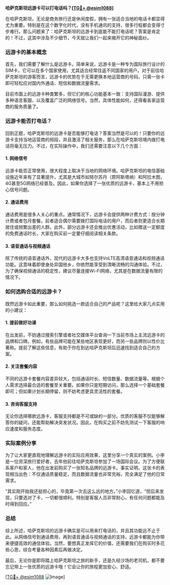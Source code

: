 **哈萨克斯坦远游卡可以打电话吗？[[TG💪+ @esim1088](https://t.me/s/esim1088)]**

在哈萨克斯坦，无论是商务旅行还是休闲度假，拥有一张适合当地的电话卡都显得尤为重要。特别是在这个数字化时代，没有手机通讯的支持，很多行程都会变得寸步难行。那么问题来了：哈萨克斯坦的远游卡到底能不能打电话呢？答案是肯定的！不过，这其中涉及不少细节，今天就让我们一起来揭开它的神秘面纱。

### 远游卡的基本概念

首先，我们需要了解什么是远游卡。简单来说，远游卡是一种专为国际旅行设计的SIM卡，它可以在多个国家使用，尤其适合经常往返不同国家的用户。对于前往哈萨克斯坦的游客而言，远游卡的优势在于无需更换本地运营商的号码，只需一张卡即可轻松应对国内外通话、短信和数据流量需求。

目前市面上的远游卡种类繁多，但它们的核心功能基本一致：支持国际漫游、提供多种语言客服、以及覆盖广泛的网络信号。当然，具体性能如何，还得看各家运营商的服务质量了。

### 远游卡能否打电话？

回到正题，哈萨克斯坦的远游卡是否能够打电话？答案当然是可以的！只要你的远游卡支持当地运营商的频段，并且激活了相关服务，那么在哈萨克斯坦境内拨打电话将毫无压力。不过，在实际操作中，我们还需要注意以下几个方面：

#### 1. **网络信号**
远游卡能否正常使用，很大程度上取决于当地的网络环境。哈萨克斯坦的电信基础设施近年来有了显著提升，尤其是大城市如努尔苏丹（原阿斯塔纳）和阿拉木图，4G甚至5G网络已经普及。因此，如果你选择了一张优质的远游卡，基本上不用担心信号问题。

#### 2. **通话费用**
通话费用是很多人关心的重点。通常情况下，远游卡会提供两种计费方式：按分钟计费或者包月套餐。前者适合偶尔需要拨打国际电话的用户，而后者则更适合长期居住或频繁出差的人群。此外，部分远游卡还会推出优惠活动，比如赠送一定额度的免费通话时长，大家在购买前一定要仔细阅读相关条款。

#### 3. **语音通话与视频通话**
除了传统的语音通话外，现代的远游卡大多也支持VoLTE高清语音通话和视频通话功能。这意味着即使身处异国他乡，你依然能享受到清晰流畅的沟通体验。不过，为了确保视频通话的稳定性，建议尽量连接Wi-Fi网络，尤其是在数据流量有限的情况下。

### 如何选购合适的远游卡？

既然远游卡如此重要，那么如何挑选一款适合自己的产品呢？这里给大家几点实用的小建议：

#### 1. **提前做好功课**
在出发前，不妨通过搜索引擎或者社交媒体平台查询一下当前市场上主流远游卡的品牌和口碑。例如，有些品牌可能在某些地区表现更好，而另一些品牌则以性价比著称。提前了解这些信息，有助于你在到达哈萨克斯坦后迅速找到适合自己的方案。

#### 2. **关注套餐内容**
不同的远游卡套餐内容差异较大，包括通话时长、短信数量、数据流量等。根据个人需求选择最合适的套餐至关重要。如果你只是短期访问，那么选择一个基础套餐即可；但如果计划长期停留，则不妨考虑更具灵活性的套餐。

#### 3. **咨询客服支持**
无论你选择哪款远游卡，客服支持都是不可或缺的一部分。优质的客服不仅能够解答你的疑问，还能帮助解决突发状况。因此，在购买之前不妨先测试一下客服的响应速度和服务态度。

### 实际案例分享

为了让大家更直观地理解远游卡的实际应用效果，这里分享一个真实的案例。小李是一位资深旅行爱好者，去年他前往哈萨克斯坦参加了一场国际会议。为了方便联系客户和家人，他在出发前购买了一张知名品牌的远游卡。事实证明，这张卡的表现相当出色：不仅通话质量稳定，而且数据流量也非常充裕，完全满足了他的日常需求。

“其实刚开始我还挺担心的，毕竟第一次去这么远的地方。”小李回忆道，“但后来发现，只要选对了卡，一切都很顺利。特别是客服人员非常耐心，有任何问题都能及时得到回应。”

### 总结

综上所述，哈萨克斯坦的远游卡确实是可以用来打电话的，并且其功能远不止于此。从网络信号到通话费用，再到语音通话与视频通话的支持，远游卡都能为你带来便捷高效的通信体验。当然，要想真正发挥它的价值，还需要我们在购买时多花些心思，综合考量各种因素后再做决定。

最后，无论你是即将踏上哈萨克斯坦之旅的新手，还是久经沙场的老司机，都不要忘记带上一张优质的远游卡哦！它会让你的旅程更加安心、舒适。

[[TG💪+ @esim1088](https://t.me/s/esim1088) ![Image](https://i.postimg.cc/4NQfJmqS/Snipaste-2025-05-13-00-14-12.png)]